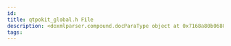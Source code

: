 ```yaml
---
id: 
title: qtpokit_global.h File
description: <doxmlparser.compound.docParaType object at 0x7168a80b0680>
tags:
---
```


